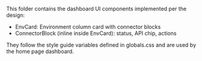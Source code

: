 This folder contains the dashboard UI components implemented per the design:
- EnvCard: Environment column card with connector blocks
- ConnectorBlock (inline inside EnvCard): status, API chip, actions

They follow the style guide variables defined in globals.css and are used by the home page dashboard.
